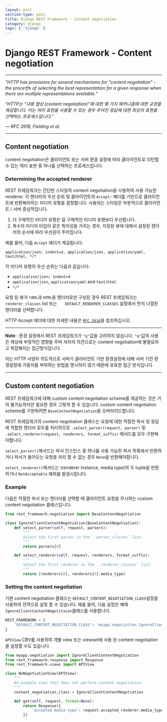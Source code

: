 ```yaml
---
layout: post
section-type: post
title: Django REST Framework - Content negotiation
category: django
tags: [ 'django' ]
---
```


# Django REST Framework - Content negotiation

---

_"HTTP has provisions for several mechanisms for "content negotiation" - the proce반s of selecting the best representation for a given response when there are multiple representations available."_  

_"HTTP는 "내용 협상 (content negotiation)"에 대한 몇 가지 메커니즘에 대한 규정을 제공합니다. 이는 여러 표현을 사용할 수 있는 경우 주어진 응답에 대한 최상의 표현을 선택하는 프로세스입니다."_  

_— RFC 2616, Fielding et al._

---

## Content negotiation
content negotiation은 클라이언트 또는 서버 환경 설정에 따라 클라이언트로 리턴할 수 있는 여러 표현 중 하나를 선택하는 프로세스입니다.

### Determining the accepted renderer
REST 프레임워크는 간단한 스타일의 content negotiation을 사용하여 사용 가능한 renderer. 각 렌더러의 우선 순위 및 클라이언트의 `Accept:` 헤더를 기반으로 클라이언트에 반환해야하는 미디어 유형을 결정합니다. 사용되는 스타일은 부분적으로 클라이언트 / 서버 중심적입니다.

1. 더 구체적인 미디어 유형은 덜 구체적인 미디어 유형보다 우선합니다.
2. 복수의 미디어 타입이 같은 특이성을 가지는 경우, 지정된 뷰에 대해서 설정된 렌더러의 순서에 따라 우선권이 주어집니다.

예를 들어, 다음 `Accept` 헤더가 제공됩니다.

```
application/json; indent=4, application/json, application/yaml, text/html, */*
```

각 미디어 유형의 우선 순위는 다음과 같습니다.

- `application/json; indent=4`
- `application/json`, `application/yaml` and `text/html`
- `*/*`

요청 된 뷰가 `YAML`과 `HTML`용 렌더러로만 구성된 경우 REST 프레임워크는 `renderer_classes` list 또는 `	DEFAULT_RENDERER_CLASSES` 설정에서 먼저 나열된 렌더러를 선택합니다.  

HTTP Accept 헤더에 대한 자세한 내용은 [`RFC 2616`](https://www.w3.org/Protocols/rfc2616/rfc2616-sec14.html)을 참조하십시오.

---

**Note** : 환경 설정에서 REST 프레임워크가 `"q"`값을 고려하지 않습니다. `"q"`값의 사용은 캐싱에 부정적인 영향을 주며 저자의 의견으로는 content negotiation에 불필요하고 복잡해지는 접근방식입니다.  

이는 HTTP 사양이 의도적으로 서버가 클라이언트 기반 환경설정에 대해 서버 기잔 환경설정에 가중치를 부여하는 방법을 명시하지 않기 때문에 유효한 접근 방식입니다.

---

## Custom content negotiation
REST 프레임워크에 대해 custom content negotiation scheme를 제공하는 것은 거의 불가능하지만 필요한 경우 그렇게 할 수 있습니다. custom content negotiation scheme를 구현하려면 `BaseContentNegotiation`을 오버라이드합니다.  

REST 프레임워크의 content negotiation 클래스는 요청에 대한 적절한 파서 및 응답에 적합한 렌더러 모두를 처리하므로 `.select_parser(request, parser)` 및 `.select_renderer(request, renderers, format_suffix)` 메서드를 모두 구현해야합니다.  

`select_parser()`메서드는 파서 인스턴스 중 하나를 사용 가능한 파서 목록에서 반환하거나 파서가 들어오는 요청을 처리 할 수 없는 경우 `None`을 반환해야합니다.  

`select_renderer()`메서드는 (renderer instance, media type)의 두 tuple을 반환하거나 `NotAcceptable` 예외를 발생시킵니다.

### Example
다음은 적절한 파서 또는 렌더러를 선택할 때 클라이언트 요청을 무시하는 custom content negotiation 클래스입니다.

```python
from rest_framework.negotiation import BaseContentNegotiation

class IgnoreClientContentNegotiation(BaseContentNegotiation):
    def select_parser(self, request, parsers):
        """
        Select the first parser in the `.parser_classes` list.
        """
        return parsers[0]

    def select_renderer(self, request, renderers, format_suffix):
        """
        Select the first renderer in the `.renderer_classes` list.
        """
        return (renderers[0], renderers[0].media_type)
```

### Setting the content negotiation
기본 content negotiation 클래스는 `DEFAULT_CONTENT_NEGOTIATION_CLASS`설정을 사용하여 전역으로 설정 할 수 있습니다. 예를 들어, 다음 설정은 예제 `IgnoreClientContentNegotitaion`클래스를 사용합니다.

```python
REST_FRAMEWORK = {
    'DEFAULT_CONTENT_NEGOTIATION_CLASS': 'myapp.negotiation.IgnoreClientContentNegotiation',
}
```
`APIView` CBV를 사용하여 개별 view 또는 viewset에 사용 된 content negotiation을 설정할 수도 있습니다.

```python
from myapp.negotiation import IgnoreClientContentNegotiation
from rest_framework.response import Response
from rest_framework.views import APIView

class NoNegotiationView(APIView):
    """
    An example view that does not perform content negotiation.
    """
    content_negotiation_class = IgnoreClientContentNegotiation

    def get(self, request, format=None):
        return Response({
            'accepted media type': request.accepted_renderer.media_type
        })
```
